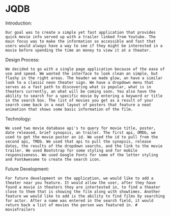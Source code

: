 # JQDB

Introduction: 

    Our goal was to create a simple yet fast application that provides quick movie info served up with a trailer linked from Youtube. The main focus was to make the information so accessible and fast that users would always have a way to see if they might be interested in a movie before spending the time an money to view it at a theater. 
    
Design Process:

    We decided to go with a single page application because of the ease of use and speed. We wanted the interface to look clean an simple, but flashy in the right areas. The header we made glow, an have a similar look to a classic neon theater sign. We have a dropdown menu that serves as a fast path to discovering what is popular, what is in theaters currently, an what will be coming soon. You also have the ability to search for a specific movie by entering a keyword or title in the search box. The list of movies you get as a result of your search come back in a neat layout of posters that feature a neat animation that shows some basic information of the film.

Technology:

    We used two movie database api's to query for movie title, poster, date released, brief synopsis, an trailer. The first api, OMDb, we used to get the movie poster an id. We used the id to pull from the second api, TMDb. We used that api to pull the synopsis, release dates, the results of the dropdown searchs, and the link to the movie trailer. We used Bootstrap for some styling and for mobile responsiveness. We used Google Fonts for some of the letter styling and FontAwesome to create the search icon.

Future Development:

    For future development on the application, we would like to add a theater near you feature. It would allow the user, after they have found a movie in theaters they are intertested in, to find a theater close to them that is showing the film along with showtimes. Another feature we would like to add is the ability to find films by searching for actor. After a name was entered in the search field, it would return back a list of movies the person was featured in. # movieTrailers

